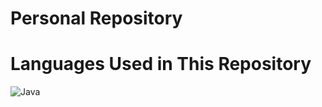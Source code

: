 # Personal Repository

# Languages Used in This Repository

![Java](https://sdtimes.com/wp-content/uploads/2019/03/jW4dnFtA_400x400.jpg)

